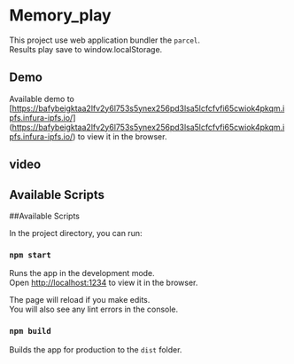 # Memory_play

This project use web application bundler the `parcel`.\
Results play save to window.localStorage.

## Demo

Available demo to [https://bafybeigktaa2lfv2y6l753s5ynex256pd3lsa5lcfcfvfi65cwiok4pkqm.ipfs.infura-ipfs.io/] (https://bafybeigktaa2lfv2y6l753s5ynex256pd3lsa5lcfcfvfi65cwiok4pkqm.ipfs.infura-ipfs.io/) to view it in the browser.

## video

## Available Scripts

##Available Scripts

In the project directory, you can run:

### `npm start`

Runs the app in the development mode.\
Open [http://localhost:1234](http://localhost:1234) to view it in the browser.

The page will reload if you make edits.\
You will also see any lint errors in the console.

### `npm build`

Builds the app for production to the `dist` folder.
